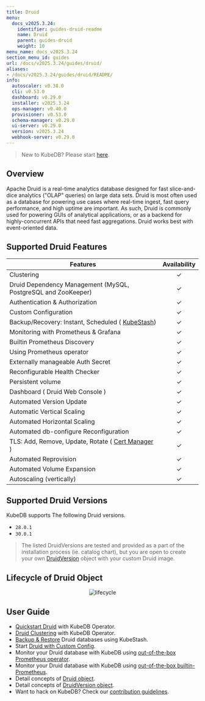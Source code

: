 ```yaml
---
title: Druid
menu:
  docs_v2025.3.24:
    identifier: guides-druid-readme
    name: Druid
    parent: guides-druid
    weight: 10
menu_name: docs_v2025.3.24
section_menu_id: guides
url: /docs/v2025.3.24/guides/druid/
aliases:
- /docs/v2025.3.24/guides/druid/README/
info:
  autoscaler: v0.38.0
  cli: v0.53.0
  dashboard: v0.29.0
  installer: v2025.3.24
  ops-manager: v0.40.0
  provisioner: v0.53.0
  schema-manager: v0.29.0
  ui-server: v0.29.0
  version: v2025.3.24
  webhook-server: v0.29.0
---
```


> New to KubeDB? Please start [here](/docs/v2025.3.24/README).

## Overview

Apache Druid is a real-time analytics database designed for fast slice-and-dice analytics ("OLAP" queries) on large data sets. Druid is most often used as a database for powering use cases where real-time ingest, fast query performance, and high uptime are important. As such, Druid is commonly used for powering GUIs of analytical applications, or as a backend for highly-concurrent APIs that need fast aggregations. Druid works best with event-oriented data.

## Supported Druid Features


| Features                                                                           | Availability |
|------------------------------------------------------------------------------------|:-----:|
| Clustering                                                                         |   &#10003; |
| Druid Dependency Management (MySQL, PostgreSQL and ZooKeeper)                      |   &#10003; |
| Authentication & Authorization                                                     |   &#10003; |
| Custom Configuration                                                               |   &#10003; |
| Backup/Recovery: Instant, Scheduled ( [KubeStash](https://kubestash.com/))         |   &#10003; |
| Monitoring with Prometheus & Grafana                                               |   &#10003; |
| Builtin Prometheus Discovery                                                       |   &#10003; |
| Using Prometheus operator                                                          |   &#10003; |
| Externally manageable Auth Secret                                                  |   &#10003; |
| Reconfigurable Health Checker                                                      |   &#10003; |
| Persistent volume                                                                  |   &#10003; | 
| Dashboard ( Druid Web Console )                                                    |   &#10003; |
| Automated Version Update                                                           |  &#10003;  |
| Automatic Vertical Scaling                                                         |  &#10003;  |
| Automated Horizontal Scaling                                                       |  &#10003;  |
| Automated db-configure Reconfiguration                                             |  &#10003;  |
| TLS: Add, Remove, Update, Rotate ( [Cert Manager](https://cert-manager.io/docs/) ) |  &#10003;  |
| Automated Reprovision                                                              |  &#10003;  |
| Automated Volume Expansion                                                         |  &#10003;  |
| Autoscaling (vertically)                                                           |  &#10003;  |

## Supported Druid Versions

KubeDB supports The following Druid versions.
- `28.0.1`
- `30.0.1`

> The listed DruidVersions are tested and provided as a part of the installation process (ie. catalog chart), but you are open to create your own [DruidVersion](/docs/v2025.3.24/guides/druid/concepts/druidversion) object with your custom Druid image.

## Lifecycle of Druid Object

<!---
ref : https://cacoo.com/diagrams/bbB63L6KRIbPLl95/9A5B0
--->

<p align="center">
<img alt="lifecycle"  src="/docs/v2025.3.24/images/druid/Druid-CRD-Lifecycle.png">
</p>

## User Guide 
- [Quickstart Druid](/docs/v2025.3.24/guides/druid/quickstart/guide/) with KubeDB Operator.
- [Druid Clustering](/docs/v2025.3.24/guides/druid/clustering/overview/) with KubeDB Operator.
- [Backup & Restore](/docs/v2025.3.24/guides/druid/backup/overview/) Druid databases using KubeStash.
- Start [Druid with Custom Config](/docs/v2025.3.24/guides/druid/configuration/_index).
- Monitor your Druid database with KubeDB using [out-of-the-box Prometheus operator](/docs/v2025.3.24/guides/druid/monitoring/using-prometheus-operator).
- Monitor your Druid database with KubeDB using [out-of-the-box builtin-Prometheus](/docs/v2025.3.24/guides/druid/monitoring/using-builtin-prometheus).
- Detail concepts of [Druid object](/docs/v2025.3.24/guides/druid/concepts/druid).
- Detail concepts of [DruidVersion object](/docs/v2025.3.24/guides/druid/concepts/druidversion).
- Want to hack on KubeDB? Check our [contribution guidelines](/docs/v2025.3.24/CONTRIBUTING).